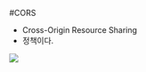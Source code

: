#CORS

- Cross-Origin Resource Sharing
- 정책이다.


![](https://evan-moon.github.io/static/c86699252752391939dc68f8f9a860bf/21b4d/cors-preflight.png)